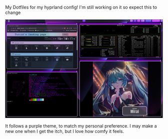 
My Dotfiles for my hyprland config!
I'm still working on it so expect this to change

![Screenshot of desktop](https://github.com/Turcid-uwu/Dotfiles/blob/master/20250712_18h41m57s_grim.png)

It follows a purple theme, to match my personal preference.
I may make a new one when I get the itch, but I love how comfy it feels.
